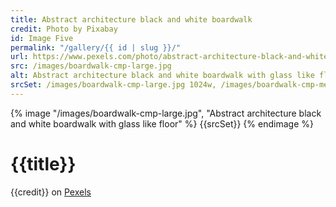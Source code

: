 ```yaml
---
title: Abstract architecture black and white boardwalk
credit: Photo by Pixabay
id: Image Five
permalink: "/gallery/{{ id | slug }}/"
url: https://www.pexels.com/photo/abstract-architecture-black-and-white-boardwalk-262367/
src: /images/boardwalk-cmp-large.jpg
alt: Abstract architecture black and white boardwalk with glass like floor
srcSet: /images/boardwalk-cmp-large.jpg 1024w, /images/boardwalk-cmp-med.jpg 640w, /images/boardwalk-cmp-small.jpg 320w
---
```


{% image "/images/boardwalk-cmp-large.jpg", "Abstract architecture black and white boardwalk with glass like floor" %}
{{srcSet}}
{% endimage %}

# {{title}}

{{credit}} on [Pexels]({{url}})